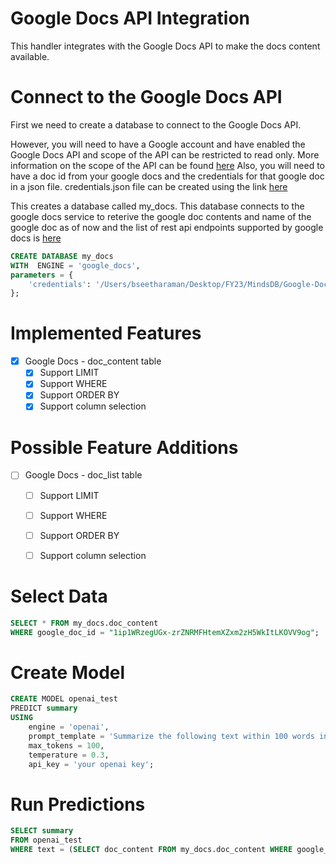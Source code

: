 # Google Docs API Integration
This handler integrates with the Google Docs API to make the docs content available.

# Connect to the Google Docs API 
First we need to create a database to connect to the Google Docs API.

However, you will need to have a Google account and have enabled the Google Docs API and scope of the API can be restricted to read only. More information on the scope of the API can be found [here](https://developers.google.com/identity/protocols/oauth2/scopes#docs)
Also, you will need to have a doc id from your google docs and the credentials for that google doc in a json file. credentials.json file can be created using the link [here](https://developers.google.com/workspace/guides/create-credentials#oauth-client-id)

This creates a database called my_docs. This database connects to the google docs service to reterive the google doc contents and name of the google doc as of now and the list of rest api endpoints supported by google docs is [here](https://developers.google.com/docs/api/reference/rest)

~~~sql
CREATE DATABASE my_docs
WITH  ENGINE = 'google_docs',
parameters = {
    'credentials': '/Users/bseetharaman/Desktop/FY23/MindsDB/Google-Docs/mindsdb/mindsdb/integrations/handlers/google_docs_handler/credentials.json'
};  
~~~

# Implemented Features
- [x] Google Docs - doc_content table
  - [x] Support LIMIT
  - [x] Support WHERE
  - [x] Support ORDER BY
  - [x] Support column selection

# Possible Feature Additions
- [ ] Google Docs - doc_list table
  - [ ]  Support LIMIT
  - [ ]  Support WHERE
  - [ ]  Support ORDER BY
  - [ ]  Support column selection


# Select Data
~~~~sql
SELECT * FROM my_docs.doc_content
WHERE google_doc_id = "1ip1WRzegUGx-zrZNRMFHtemXZxm2zH5WkItLKOVV9og";
~~~~

# Create Model
~~~~sql
CREATE MODEL openai_test
PREDICT summary
USING
    engine = 'openai',
    prompt_template = 'Summarize the following text within 100 words in full sentences - {{text}}',
    max_tokens = 100,
    temperature = 0.3,
    api_key = 'your openai key';
~~~~

# Run Predictions
~~~~sql
SELECT summary
FROM openai_test
WHERE text = (SELECT doc_content FROM my_docs.doc_content WHERE google_doc_id = "1ip1WRzegUGx-zrZNRMFHtemXZxm2zH5WkItLKOVV9og");
~~~~
